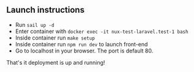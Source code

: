 ## Launch instructions
- Run `sail up -d`
- Enter container with `docker exec -it nux-test-laravel.test-1 bash`
- Inside container run `make setup`
- Inside container run `npm run dev` to launch front-end
- Go to localhost in your browser. The port is default 80.

That's it deployment is up and running!

